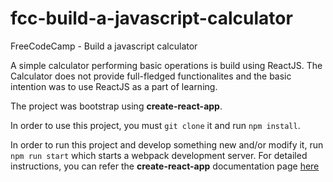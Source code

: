 # fcc-build-a-javascript-calculator
FreeCodeCamp - Build a javascript calculator

A simple calculator performing basic operations is build using ReactJS. The Calculator does not provide full-fledged functionalites and the basic intention was to use ReactJS as a part of learning.

The project was bootstrap using **create-react-app**.

In order to use this project, you must `git clone` it and run `npm install`.

In order to run this project and develop something new and/or modify it, run `npm run start` which starts a webpack development server. For detailed instructions, you can refer the **create-react-app** documentation page [here](https://github.com/facebookincubator/create-react-app/blob/master/packages/react-scripts/template/README.md)
